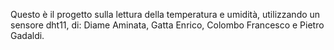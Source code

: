 Questo è il progetto sulla lettura della temperatura e umidità, utilizzando un sensore dht11, di: Diame Aminata, Gatta Enrico, Colombo Francesco e Pietro Gadaldi.
